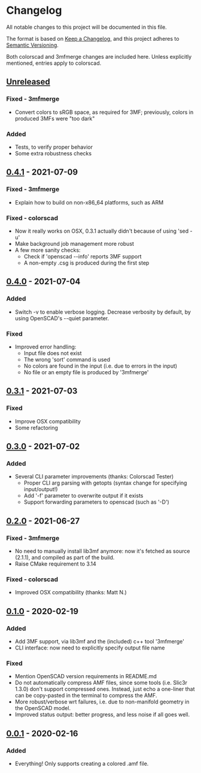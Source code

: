 # Changelog

All notable changes to this project will be documented in this file.

The format is based on [Keep a Changelog](https://keepachangelog.com/en/1.0.0/),
and this project adheres to [Semantic Versioning](https://semver.org/spec/v2.0.0.html).

Both colorscad and 3mfmerge changes are included here. Unless explicitly mentioned, entries apply to colorscad.

## [Unreleased]

### Fixed - 3mfmerge

- Convert colors to sRGB space, as required for 3MF; previously, colors in produced 3MFs were "too dark"

### Added

- Tests, to verify proper behavior
- Some extra robustness checks

## [0.4.1] - 2021-07-09

### Fixed - 3mfmerge

- Explain how to build on non-x86_64 platforms, such as ARM

### Fixed - colorscad

- Now it really works on OSX, 0.3.1 actually didn't because of using 'sed -u'
- Make background job management more robust
- A few more sanity checks:
  - Check if 'openscad --info' reports 3MF support
  - A non-empty .csg is produced during the first step

## [0.4.0] - 2021-07-04

### Added

- Switch -v to enable verbose logging. Decrease verbosity by default, by using OpenSCAD's --quiet parameter.

### Fixed

- Improved error handling:
  - Input file does not exist
  - The wrong 'sort' command is used
  - No colors are found in the input (i.e. due to errors in the input)
  - No file or an empty file is produced by '3mfmerge'

## [0.3.1] - 2021-07-03

### Fixed

- Improve OSX compatibility
- Some refactoring

## [0.3.0] - 2021-07-02

### Added

- Several CLI parameter improvements (thanks: Colorscad Tester)
  - Proper CLI arg parsing with getopts (syntax change for specifying input/output!)
  - Add '-f' parameter to overwrite output if it exists
  - Support forwarding parameters to openscad (such as '-D')

## [0.2.0] - 2021-06-27

### Fixed - 3mfmerge

- No need to manually install lib3mf anymore: now it's fetched as source (2.1.1), and compiled as part of the build.
- Raise CMake requirement to 3.14

### Fixed - colorscad

- Improved OSX compatibility (thanks: Matt N.)

## [0.1.0] - 2020-02-19

### Added

- Add 3MF support, via lib3mf and the (included) c++ tool '3mfmerge'
- CLI interface: now need to explicitly specify output file name

### Fixed

- Mention OpenSCAD version requirements in README.md
- Do not automatically compress AMF files, since some tools (i.e. Slic3r 1.3.0) don't support compressed ones.
  Instead, just echo a one-liner that can be copy-pasted in the terminal to compress the AMF.
- More robust/verbose wrt failures, i.e. due to non-manifold geometry in the OpenSCAD model.
- Improved status output: better progress, and less noise if all goes well.


## [0.0.1] - 2020-02-16

### Added

- Everything! Only supports creating a colored .amf file.

[Unreleased]: https://github.com/jschobben/colorscad/compare/v0.4.1...HEAD
[0.4.1]: https://github.com/jschobben/colorscad/compare/v0.4.0...v0.4.1
[0.4.0]: https://github.com/jschobben/colorscad/compare/v0.3.1...v0.4.0
[0.3.1]: https://github.com/jschobben/colorscad/compare/v0.3.0...v0.3.1
[0.3.0]: https://github.com/jschobben/colorscad/compare/v0.2.0...v0.3.0
[0.2.0]: https://github.com/jschobben/colorscad/compare/v0.1.0...v0.2.0
[0.1.0]: https://github.com/jschobben/colorscad/compare/v0.0.1...v0.1.0
[0.0.1]: https://github.com/jschobben/colorscad/releases/tag/v0.0.1
